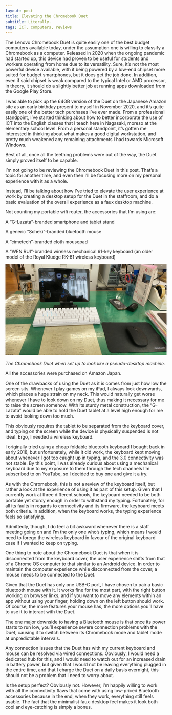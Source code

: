 ```yaml
---
layout: post
title: Elevating the Chromebook Duet
subtitle: Literally.
tags: ICT, computers, reviews
---
```


The Lenovo Chromebook Duet is quite easily one of the best budget computers available today, under the assumption one is willing to classify a Chromebook as a computer. Released in 2020 when the ongoing pandemic had started up, this device had proven to be useful for students and workers operating from home due to its versatility. Sure, it’s not the most powerful device available, with it being powered by a low-end chipset more suited for budget smartphones, but it does get the job done. In addition, even if said chipset is weak compared to the typical Intel or AMD processor, in theory, it should do a slightly better job at running apps downloaded from the Google Play Store.


I was able to pick up the 64GB version of the Duet on the Japanese Amazon site as an early birthday present to myself in November 2020, and it’s quite easily one of the better tech purchases I’ve ever made. From a professional standpoint, I’ve started thinking about how to better incorporate the use of ICT into the English classes that I teach here in Nagasaki, moreso at the elementary school level. From a personal standpoint, it’s gotten me interested in thinking about what makes a good digital workstation, and pretty much weakened any remaining attachments I had towards Microsoft Windows.


Best of all, once all the teething problems were out of the way, the Duet simply proved itself to be capable.


I’m not going to be reviewing the Chromebook Duet in this post. That’s a topic for another time, and even then I’ll be focusing more on my personal experience with it as a whole.


Instead, I’ll be talking about how I’ve tried to elevate the user experience at work by creating a desktop setup for the Duet in the staffroom, and do a basic evaluation of the overall experience as a faux desktop machine.


Not counting my portable wifi router, the accessories that I’m using are:


A “G-Lazata”-branded smartphone and tablet stand

A generic “Scheki”-branded bluetooth mouse

A “cimetech”-branded cloth mousepad

A “WEN RUI”-branded wireless mechanical 61-key keyboard (an older model of the Royal Kludge RK-61 wireless keyboard)

![A computer tablet propped on a stand on a desk, with a wireless keyboard and a wireless mouse in front of it](/assets/img/reviews/Duet-Desktop.jpg)

<i>The Chromebook Duet when set up to look like a pseudo-desktop machine.</i>

All the accessories were purchased on Amazon Japan.


One of the drawbacks of using the Duet as it is comes from just how low the screen sits. Whenever I play games on my iPad, I always look downwards, which places a huge strain on my neck. This would naturally get worse whenever I have to look down on my Duet, thus making it necessary for me to raise the screen somehow. With its sturdy metal construction, the “G-Lazata” would be able to hold the Duet tablet at a level high enough for me to avoid looking down too much.


This obviously requires the tablet to be separated from the keyboard cover, and typing on the screen while the device is physically suspended is not ideal. Ergo, I needed a wireless keyboard.


I originally tried using a cheap foldable bluetooth keyboard I bought back in early 2018, but unfortunately, while it did work, the keyboard kept moving about whenever I got too caught up in typing, and the 3.0 connectivity was not stable. By this point, I was already curious about using a mechanical keyboard due to my exposure to them through the tech channels I’m subscribed to on YouTube, so I decided to buy one and give it a try.


As with the Chromebook, this is not a review of the keyboard itself, but rather a look at the experience of using it as part of this setup. Given that I currently work at three different schools, the keyboard needed to be both portable yet sturdy enough in order to withstand my typing. Fortunately, for all its faults in regards to connectivity and its firmware, the keyboard meets both criteria. In addition, when the keyboard works, the typing experience feels so satisfying.


Admittedly, though, I do feel a bit awkward whenever there is a staff meeting going on and I’m the only one who’s typing, which means I would need to forego the wireless keyboard in favour of the original keyboard case if I wanted to keep on typing.


One thing to note about the Chromebook Duet is that when it is disconnected from the keyboard cover, the user experience shifts from that of a Chrome OS computer to that similar to an Android device. In order to maintain the computer experience while disconnected from the cover, a mouse needs to be connected to the Duet.


Given that the Duet has only one USB-C port, I have chosen to pair a basic bluetooth mouse with it. It works fine for the most part, with the right button working on browser links, and if you want to move any elements within an app without using your finger, holding down on the left button should work. Of course, the more features your mouse has, the more options you’ll have to use it to interact with the Duet.


The one major downside to having a Bluetooth mouse is that once its power starts to run low, you’ll experience severe connection problems with the Duet, causing it to switch between its Chromebook mode and tablet mode at unpredictable intervals.


Any connection issues that the Duet has with my current keyboard and mouse can be resolved via wired connections. Obviously, I would need a dedicated hub for this, and I would need to watch out for an increased drain in battery power, but given that I would not be leaving everything plugged in the entire time, and that I charge the Duet on a daily basis overnight, this should not be a problem that I need to worry about.


Is the setup perfect? Obviously not. However, I’m happily willing to work with all the connectivity flaws that come with using low-priced Bluetooth accessories because in the end, when they work, everything still feels usable. The fact that the minimalist faux-desktop feel makes it look both cool and eye-catching is simply a bonus.

